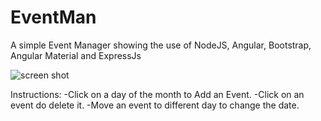 # EventMan

A simple Event Manager showing the use of NodeJS, Angular, Bootstrap, Angular Material and ExpressJs

![screen shot](screenshot.PNG?raw=true "AcceleratorPlus 2")

Instructions:
  -Click on a day of the month to Add an Event.
  -Click on an event do delete it.
  -Move an event to different day to change the date.
